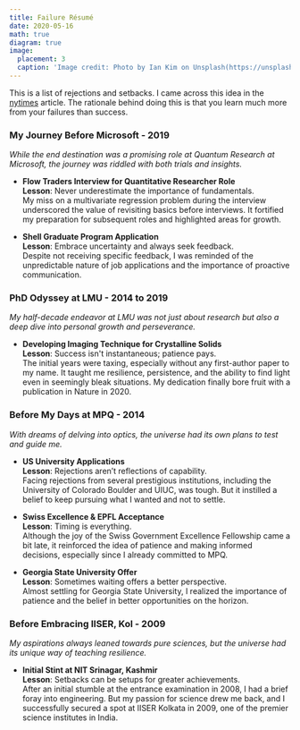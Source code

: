 ```yaml
---
title: Failure Résumé
date: 2020-05-16
math: true
diagram: true
image:
  placement: 3
  caption: 'Image credit: Photo by Ian Kim on Unsplash(https://unsplash.com/photos/gKs6zNil_Ro)'
---
```


This is a list of rejections and setbacks. I came across this idea in the [nytimes](https://www.nytimes.com/2019/02/03/smarter-living/failure-resume.html) article. The rationale behind doing this is that you learn much more from your failures than success. 

### **My Journey Before Microsoft - 2019**

*While the end destination was a promising role at Quantum Research at Microsoft, the journey was riddled with both trials and insights.*

- **Flow Traders Interview for Quantitative Researcher Role**  
  **Lesson**: Never underestimate the importance of fundamentals.  
  My miss on a multivariate regression problem during the interview underscored the value of revisiting basics before interviews. It fortified my preparation for subsequent roles and highlighted areas for growth.

- **Shell Graduate Program Application**  
  **Lesson**: Embrace uncertainty and always seek feedback.  
  Despite not receiving specific feedback, I was reminded of the unpredictable nature of job applications and the importance of proactive communication.

### **PhD Odyssey at LMU - 2014 to 2019**

*My half-decade endeavor at LMU was not just about research but also a deep dive into personal growth and perseverance.*

- **Developing Imaging Technique for Crystalline Solids**  
  **Lesson**: Success isn't instantaneous; patience pays.  
  The initial years were taxing, especially without any first-author paper to my name. It taught me resilience, persistence, and the ability to find light even in seemingly bleak situations. My dedication finally bore fruit with a publication in Nature in 2020.

### **Before My Days at MPQ - 2014**

*With dreams of delving into optics, the universe had its own plans to test and guide me.*

- **US University Applications**  
  **Lesson**: Rejections aren’t reflections of capability.  
  Facing rejections from several prestigious institutions, including the University of Colorado Boulder and UIUC, was tough. But it instilled a belief to keep pursuing what I wanted and not to settle. 

- **Swiss Excellence & EPFL Acceptance**  
  **Lesson**: Timing is everything.  
  Although the joy of the Swiss Government Excellence Fellowship came a bit late, it reinforced the idea of patience and making informed decisions, especially since I already committed to MPQ.

- **Georgia State University Offer**  
  **Lesson**: Sometimes waiting offers a better perspective.  
  Almost settling for Georgia State University, I realized the importance of patience and the belief in better opportunities on the horizon.

### **Before Embracing IISER, Kol - 2009**

*My aspirations always leaned towards pure sciences, but the universe had its unique way of teaching resilience.*

- **Initial Stint at NIT Srinagar, Kashmir**  
  **Lesson**: Setbacks can be setups for greater achievements.  
  After an initial stumble at the entrance examination in 2008, I had a brief foray into engineering. But my passion for science drew me back, and I successfully secured a spot at IISER Kolkata in 2009, one of the premier science institutes in India.

